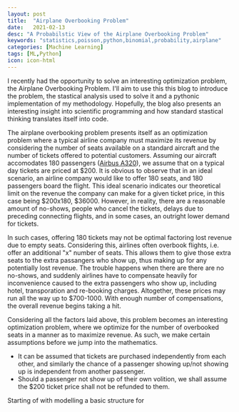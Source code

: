 ```yaml
---
layout: post
title:  "Airplane Overbooking Problem"
date:   2021-02-13
desc: "A Probabilstic View of the Airplane Overbooking Problem"
keywords: "statistics,poisson,python,binomial,probability,airplane"
categories: [Machine Learning]
tags: [ML,Python]
icon: icon-html
---
```


I recently had the opportunity to solve an interesting optimization problem, the Airplane Overbooking Problem. I'll aim to use this this blog to introduce the problem, the stastical analysis used to solve it and a pythonic implementation of my methodology. Hopefully, the blog also presents an interesting insight into scientific programming and how standard stastical thinking translates itself into code. 

The airplane overbooking problem presents itself as an optimization problem where a typical airline company must maximize its revenue by considering the number of seats available on a standard aircraft and the number of tickets offered to potential customers. Assuming our aircraft accomodates 180 passengers ([Airbus A320](https://www.airbus.com/aircraft/passenger-aircraft/a320-family/a320ceo.html)), we assume that on a typical day tickets are priced at $200. It is obvious to observe that in an ideal scenario, an airline company would like to offer 180 seats, and 180 passengers board the flight. This ideal scenario indicates our theoretical limit on the revenue the company can make for a given ticket price, in this case being   $200x180, $36000. However, in reality, there are a reasonable amount of no-shows, people who cancel the tickets, delays due to preceding connecting flights, and in some cases, an outright lower demand for tickets. 

In such cases, offering 180 tickets may not be optimal factoring lost revenue due to empty seats. Considering this, airlines often overbook flights, i.e. offer an additional "x" number of seats. This allows them to give those extra seats to the extra passangers who show up, thus making up for any potentially lost revenue. The trouble happens when there are there are no no-shows, and suddenly airlines have to compensate heavily for inconvenience caused to the extra passengers who show up, including hotel, transporation and re-booking charges. Altogether, these prices may run all the way up to $700-1000. With enough number of compensations, the overall revenue begins taking a hit. 

Considering all the factors laid above, this problem becomes an interesting optimization problem, where we optimize for the number of overbooked seats in a manner as to maximize revenue. As such, we make certain assumptions before we jump into the mathematics. 
- It can be assumed that tickets are purchased independently from each other, and similarly the chance of a passenger showing up/not showing up is independent from another passenger.
- Should a passenger not show up of their own volition, we shall assume the $200 ticket price shall not be refunded to them.

Starting of with modelling a basic structure for 